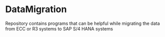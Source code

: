 # DataMigration
Repository contains programs that can be helpful while migrating the data from ECC or R3 systems to SAP S/4 HANA systems
